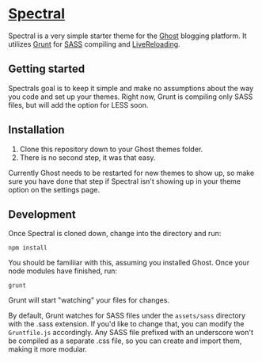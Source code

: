 # [Spectral](https://github.com/Implemint/spectral.git)

Spectral is a very simple starter theme for the [Ghost](http://ghost.org) blogging platform. It utilizes [Grunt](http://gruntjs.com) for [SASS](http://sass-lang.com) compiling and [LiveReloading](http://livereload.com).

## Getting started

Spectrals goal is to keep it simple and make no assumptions about the way you code and set up your themes. Right now, Grunt is compiling only SASS files, but will add the option for LESS soon.

## Installation

1. Clone this repository down to your Ghost themes folder.
2. There is no second step, it was that easy.

Currently Ghost needs to be restarted for new themes to show up, so make sure you have done that step if Spectral isn't showing up in your theme option on the settings page.

## Development

Once Spectral is cloned down, change into the directory and run:

    npm install

You should be familiiar with this, assuming you installed Ghost. Once your node modules have finished, run:

    grunt
    
Grunt will start "watching" your files for changes.

By default, Grunt watches for SASS files under the `assets/sass` directory with the .sass extension. If you'd like to change that, you can modify the `Gruntfile.js` accordingly. Any SASS file prefixed with an underscore won't be compiled as a separate .css file, so you can create and import them, making it more modular.
